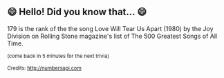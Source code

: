 ## :smile: Hello! Did you know that... :smile:
179 is the rank of the the song Love Will Tear Us Apart (1980) by the Joy Division on Rolling Stone magazine's list of The 500 Greatest Songs of All Time.

<sup>(come back in 5 minutes for the next trivia)</sup>


<sup>Credits: http://numbersapi.com</sup>
